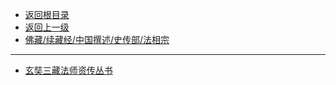 * [返回根目录](/README.md)
* [返回上一级](佛藏/续藏经/中国撰述/史传部/README.md)
* [佛藏/续藏经/中国撰述/史传部/法相宗](佛藏/续藏经/中国撰述/史传部/法相宗/README.md)

---

* [玄奘三藏法师资传丛书](佛藏/续藏经/中国撰述/史传部/法相宗/玄奘三藏法师资传丛书.md)

